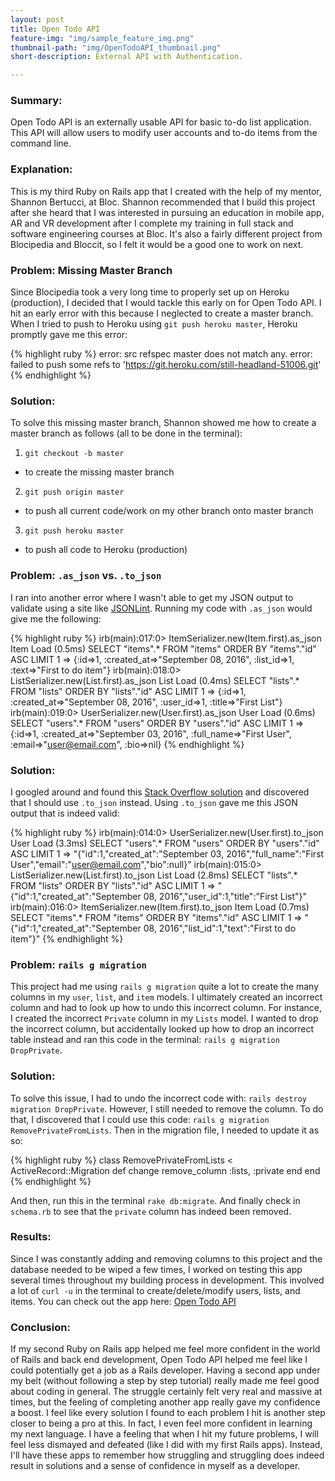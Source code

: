 ```yaml
---
layout: post
title: Open Todo API
feature-img: "img/sample_feature_img.png"
thumbnail-path: "img/OpenTodoAPI_thumbnail.png"
short-description: External API with Authentication.

---
```

### Summary:
Open Todo API is an externally usable API for basic to-do list application.  This API will allow users to modify user accounts and to-do items from the command line.

### Explanation:
This is my third Ruby on Rails app that I created with the help of my mentor, Shannon Bertucci, at Bloc. Shannon recommended that I build this project after she heard that I was interested in pursuing an education in mobile app, AR and VR development after I complete my training in full stack and software engineering courses at Bloc.  It's also a fairly different project from Blocipedia and Bloccit, so I felt it would be a good one to work on next.

### Problem: Missing Master Branch
Since Blocipedia took a very long time to properly set up on Heroku (production), I decided that I would tackle this early on for Open Todo API.  I hit an early error with this because I neglected to create a master branch.  When I tried to push to Heroku using `git push heroku master`, Heroku promptly gave me this error:

{% highlight ruby %}
error: src refspec master does not match any.
error: failed to push some refs to 'https://git.heroku.com/still-headland-51006.git'
{% endhighlight %}

### Solution:
To solve this missing master branch, Shannon showed me how to create a master branch as follows (all to be done in the terminal):
1. `git checkout -b master`
* to create the missing master branch
2. `git push origin master`
* to push all current code/work on my other branch onto master branch
3. `git push heroku master`
* to push all code to Heroku (production)

### Problem: `.as_json` vs. `.to_json`
I ran into another error where I wasn't able to get my JSON output to validate using a site like [JSONLint](http://jsonlint.com/).  Running my code with `.as_json` would give me the following:

{% highlight ruby %}
irb(main):017:0> ItemSerializer.new(Item.first).as_json
  Item Load (0.5ms)  SELECT  "items".* FROM "items"  ORDER BY "items"."id" ASC LIMIT 1
=> {:id=>1, :created_at=>"September 08, 2016", :list_id=>1, :text=>"First to do item"}
irb(main):018:0> ListSerializer.new(List.first).as_json
  List Load (0.4ms)  SELECT  "lists".* FROM "lists"  ORDER BY "lists"."id" ASC LIMIT 1
=> {:id=>1, :created_at=>"September 08, 2016", :user_id=>1, :title=>"First List"}
irb(main):019:0> UserSerializer.new(User.first).as_json
  User Load (0.6ms)  SELECT  "users".* FROM "users"  ORDER BY "users"."id" ASC LIMIT 1
=> {:id=>1, :created_at=>"September 03, 2016", :full_name=>"First User", :email=>"user@email.com", :bio=>nil}
{% endhighlight %}

### Solution:
I googled around and found this [Stack Overflow solution](http://stackoverflow.com/questions/37401367/activemodelserializer-not-returning-valid-json-in-rails-console-test) and discovered that I should use `.to_json` instead.  Using `.to_json` gave me this JSON output that is indeed valid:

{% highlight ruby %}
irb(main):014:0> UserSerializer.new(User.first).to_json
  User Load (3.3ms)  SELECT  "users".* FROM "users"  ORDER BY "users"."id" ASC LIMIT 1
=> "{\"id\":1,\"created_at\":\"September 03, 2016\",\"full_name\":\"First User\",\"email\":\"user@email.com\",\"bio\":null}"
irb(main):015:0> ListSerializer.new(List.first).to_json
  List Load (2.8ms)  SELECT  "lists".* FROM "lists"  ORDER BY "lists"."id" ASC LIMIT 1
=> "{\"id\":1,\"created_at\":\"September 08, 2016\",\"user_id\":1,\"title\":\"First List\"}"
irb(main):016:0> ItemSerializer.new(Item.first).to_json
  Item Load (0.7ms)  SELECT  "items".* FROM "items"  ORDER BY "items"."id" ASC LIMIT 1
=> "{\"id\":1,\"created_at\":\"September 08, 2016\",\"list_id\":1,\"text\":\"First to do item\"}"
{% endhighlight %}

### Problem: `rails g migration`
This project had me using `rails g migration` quite a lot to create the many columns in my `user`, `list`, and `item` models.  I ultimately created an incorrect column and had to look up how to undo this incorrect column. For instance, I created the incorrect `Private` column in my `Lists` model.  I wanted to drop the incorrect column, but accidentally looked up how to drop an incorrect table instead and ran this code in the terminal: `rails g migration DropPrivate`.

### Solution:
To solve this issue, I had to undo the incorrect code with: `rails destroy migration DropPrivate`.  However, I still needed to remove the column.  To do that, I discovered that I could use this code: `rails g migration RemovePrivateFromLists`.  Then in the migration file, I needed to update it as so:

{% highlight ruby %}
class RemovePrivateFromLists < ActiveRecord::Migration
  def change
    remove_column :lists, :private
  end
end
{% endhighlight %}

And then, run this in the terminal `rake db:migrate`.  And finally check in `schema.rb` to see that the `private` column has indeed been removed.

### Results:
Since I was constantly adding and removing columns to this project and the database needed to be wiped a few times, I worked on testing this app several times throughout my building process in development.  This involved a lot of `curl -u` in the terminal to create/delete/modify users, lists, and items.  You can check out the app here: [Open Todo API](https://still-headland-51006.herokuapp.com/)

### Conclusion:
If my second Ruby on Rails app helped me feel more confident in the world of Rails and back end development, Open Todo API helped me feel like I could potentially get a job as a Rails developer.  Having a second app under my belt (without following a step by step tutorial) really made me feel good about coding in general.  The struggle certainly felt very real and massive at times, but the feeling of completing another app really gave my confidence a boost.  I feel like every solution I found to each problem I hit is another step closer to being a pro at this.  In fact, I even feel more confident in learning my next language.  I have a feeling that when I hit my future problems, I will feel less dismayed and defeated (like I did with my first Rails apps).  Instead, I'll have these apps to remember how struggling and struggling does indeed result in solutions and a sense of confidence in myself as a developer.
